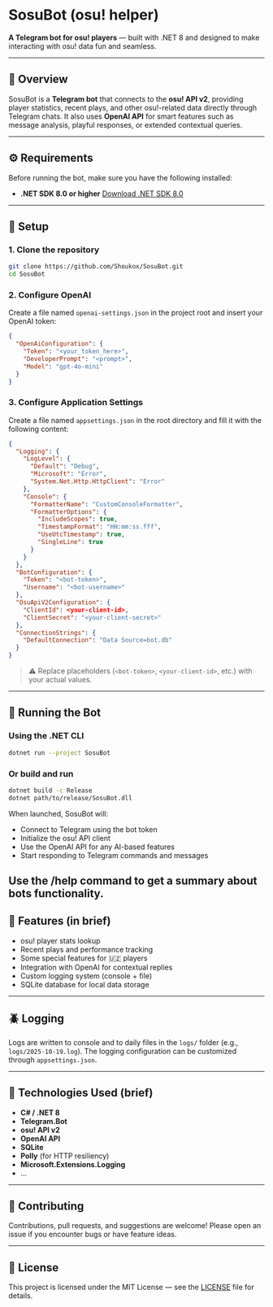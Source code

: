 # SosuBot (osu! helper)

**A Telegram bot for osu! players** — built with .NET 8 and designed to make interacting with osu! data fun and seamless.

---

## 🧩 Overview

SosuBot is a **Telegram bot** that connects to the **osu! API v2**, providing player statistics, recent plays, and other osu!-related data directly through Telegram chats.
It also uses **OpenAI API** for smart features such as message analysis, playful responses, or extended contextual queries.

---

## ⚙️ Requirements

Before running the bot, make sure you have the following installed:

* **.NET SDK 8.0 or higher**
  [Download .NET SDK 8.0](https://dotnet.microsoft.com/en-us/download/dotnet/8.0)

---

## 📁 Setup

### 1. Clone the repository

```bash
git clone https://github.com/Shoukox/SosuBot.git
cd SosuBot
```

### 2. Configure OpenAI

Create a file named `openai-settings.json` in the project root and insert your OpenAI token:

```json
{
  "OpenAiConfiguration": {
    "Token": "<your_token_here>",
    "DeveloperPrompt": "<prompt>",
    "Model": "gpt-4o-mini"
  }
}
```

### 3. Configure Application Settings

Create a file named `appsettings.json` in the root directory and fill it with the following content:

```json
{
  "Logging": {
    "LogLevel": {
      "Default": "Debug",
      "Microsoft": "Error",
      "System.Net.Http.HttpClient": "Error"
    },
    "Console": {
      "FormatterName": "CustomConsoleFormatter",
      "FormatterOptions": {
        "IncludeScopes": true,
        "TimestampFormat": "HH:mm:ss.fff",
        "UseUtcTimestamp": true,
        "SingleLine": true
      }
    }
  },
  "BotConfiguration": {
    "Token": "<bot-token>",
    "Username": "<bot-username>"
  },
  "OsuApiV2Configuration": {
    "ClientId": <your-client-id>,
    "ClientSecret": "<your-client-secret>"
  },
  "ConnectionStrings": {
    "DefaultConnection": "Data Source=bot.db"
  }
}
```

> ⚠️ Replace placeholders (`<bot-token>`, `<your-client-id>`, etc.) with your actual values.

---

## 🚀 Running the Bot

### Using the .NET CLI

```bash
dotnet run --project SosuBot
```

### Or build and run

```bash
dotnet build -c Release
dotnet path/to/release/SosuBot.dll
```

When launched, SosuBot will:

* Connect to Telegram using the bot token
* Initialize the osu! API client
* Use the OpenAI API for any AI-based features
* Start responding to Telegram commands and messages

Use the /help command to get a summary about bots functionality.
---

## 🧠 Features (in brief)

* osu! player stats lookup
* Recent plays and performance tracking
* Some special features for 🇺🇿 players 
* Integration with OpenAI for contextual replies
* Custom logging system (console + file)
* SQLite database for local data storage

---

## 🪲 Logging

Logs are written to console and to daily files in the `logs/` folder (e.g., `logs/2025-10-19.log`).
The logging configuration can be customized through `appsettings.json`.

---

## 🧰 Technologies Used (brief)

* **C# / .NET 8**
* **Telegram.Bot**
* **osu! API v2**
* **OpenAI API**
* **SQLite**
* **Polly** (for HTTP resiliency)
* **Microsoft.Extensions.Logging**
* ...

---

## 🤝 Contributing

Contributions, pull requests, and suggestions are welcome!
Please open an issue if you encounter bugs or have feature ideas.

---

## 📜 License

This project is licensed under the MIT License — see the [LICENSE](LICENSE) file for details.
